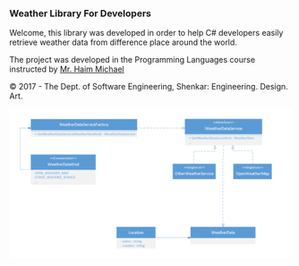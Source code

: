 ### Weather Library For Developers

Welcome, this library was developed in order to help C# developers easily retrieve weather data from difference place around the world. 

The project was developed in the Programming Languages course instructed by [Mr. Haim Michael](http://lifemichael.com/moodle/)

© 2017 - The Dept. of Software Engineering, Shenkar: Engineering. Design. Art.

![Class Diagram](/ClassDiagram.PNG)
